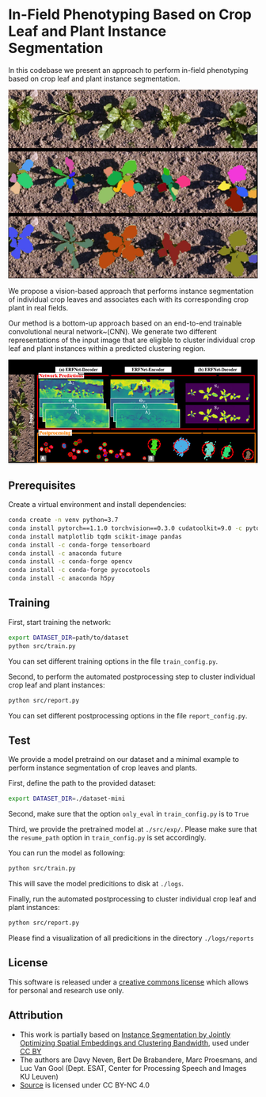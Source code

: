 # In-Field Phenotyping Based on Crop Leaf and Plant Instance Segmentation

In this codebase we present an approach to perform in-field phenotyping based on
crop leaf and plant instance segmentation. 

![](./static/teaser.jpg)

We propose a vision-based approach that performs instance segmentation of
individual crop leaves and associates each with its corresponding crop plant in
real fields.

Our method is a bottom-up approach based on an end-to-end trainable
convolutional neural network~(CNN). We generate two different representations of
the input image that are eligible to cluster individual crop leaf and plant
instances within a predicted clustering region. 

![](./static/network.jpg)

## Prerequisites
Create a virtual environment and install dependencies:
```bash
conda create -n venv python=3.7
conda install pytorch==1.1.0 torchvision==0.3.0 cudatoolkit=9.0 -c pytorch
conda install matplotlib tqdm scikit-image pandas
conda install -c conda-forge tensorboard
conda install -c anaconda future
conda install -c conda-forge opencv 
conda install -c conda-forge pycocotools
conda install -c anaconda h5py
```

## Training

First, start training the network: 
```bash
export DATASET_DIR=path/to/dataset
python src/train.py
```

You can set different training options in the file ```train_config.py```.

Second, to perform the automated postprocessing step to cluster individual crop leaf and plant instances:
```bash
python src/report.py
```

You can set different postprocessing options in the file ```report_config.py```.

## Test

We provide a model pretraind on our dataset and a minimal example to perform instance segmentation of crop leaves and plants.

First, define the path to the provided dataset:
```bash
export DATASET_DIR=./dataset-mini
```

Second, make sure that the option ```only_eval``` in ```train_config.py``` is to ```True```

Third, we provide the pretrained model at ```./src/exp/```. Please make sure that the ```resume_path``` option in ```train_config.py``` is set accordingly.

You can run the model as following:
```bash
python src/train.py
```
This will save the model predicitions to disk at ```./logs```.

Finally, run the automated postprocessing to cluster individual crop leaf and plant instances:
```bash
python src/report.py
```

Please find a visualization of all predicitions in the directory ```./logs/reports```

## License

This software is released under a [creative commons license](https://creativecommons.org/licenses/by-nc/4.0/legalcode) which allows for personal and research use only.

## Attribution
- This work is partially based on [Instance Segmentation by Jointly Optimizing Spatial Embeddings and Clustering Bandwidth](https://arxiv.org/pdf/1906.11109.pdf), used under [CC BY](https://creativecommons.org/licenses/by-nc/4.0/)
- The authors are Davy Neven, Bert De Brabandere, Marc Proesmans, and Luc Van Gool (Dept. ESAT, Center for Processing Speech and Images KU Leuven)
- [Source](https://github.com/davyneven/SpatialEmbeddings/blob/master/README.md) is licensed under CC BY-NC 4.0









